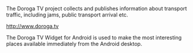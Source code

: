 The Doroga TV project collects and publishes information about transport traffic, including jams, public transport arrival etc.

http://www.doroga.tv

The Doroga TV Widget for Android is used to make the most interesting places available immediately from the Android desktop.